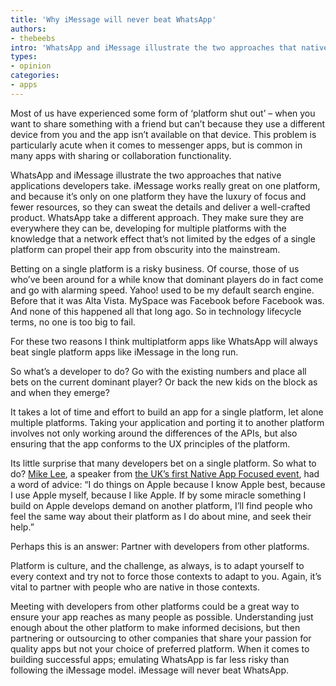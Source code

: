 ```yaml
---
title: 'Why iMessage will never beat WhatsApp'
authors:
- thebeebs
intro: 'WhatsApp and iMessage illustrate the two approaches that native applications developers take.'
types:
- opinion
categories:
- apps
---
```


Most of us have experienced some form of ‘platform shut out’ – when you want to share something with a friend but can’t because they use a different device from you and the app isn’t available on that device. This problem is particularly acute when it comes to messenger apps, but is common in many apps with sharing or collaboration functionality.

WhatsApp and iMessage illustrate the two approaches that native applications developers take. iMessage works really great on one platform, and because it’s only on one platform they have the luxury of focus and fewer resources, so they can sweat the details and deliver a well-crafted product. WhatsApp take a different approach. They make sure they are everywhere they can be, developing for multiple platforms with the knowledge that a network effect that’s not limited by the edges of a single platform can propel their app from obscurity into the mainstream.

Betting on a single platform is a risky business. Of course, those of us who’ve been around for a while know that dominant players do in fact come and go with alarming speed. Yahoo! used to be my default search engine. Before that it was Alta Vista. MySpace was Facebook before Facebook was. And none of this happened all that long ago. So in technology lifecycle terms, no one is too big to fail.

For these two reasons I think multiplatform apps like WhatsApp will always beat single platform apps like iMessage in the long run.

So what’s a developer to do? Go with the existing numbers and place all bets on the current dominant player? Or back the new kids on the block as and when they emerge?

It takes a lot of time and effort to build an app for a single platform, let alone multiple platforms. Taking your application and porting it to another platform involves not only working around the differences of the APIs, but also ensuring that the app conforms to the UX principles of the platform.

Its little surprise that many developers bet on a single platform. So what to do? [Mike Lee](https://twitter.com/bmf "Mike Lee"), a speaker from [the UK’s first Native App Focused event](http://www.microsoft.com/en-gb/developers/articles/week01oct14/microsoft-has-an-app-platform-with-interesting-bits "the UK's first Native App Focused event"), had a word of advice: “I do things on Apple because I know Apple best, because I use Apple myself, because I like Apple. If by some miracle something I build on Apple develops demand on another platform, I’ll find people who feel the same way about their platform as I do about mine, and seek their help.”

Perhaps this is an answer: Partner with developers from other platforms.

Platform is culture, and the challenge, as always, is to adapt yourself to every context and try not to force those contexts to adapt to you. Again, it’s vital to partner with people who are native in those contexts.

Meeting with developers from other platforms could be a great way to ensure your app reaches as many people as possible. Understanding just enough about the other platform to make informed decisions, but then partnering or outsourcing to other companies that share your passion for quality apps but not your choice of preferred platform. When it comes to building successful apps; emulating WhatsApp is far less risky than following the iMessage model. iMessage will never beat WhatsApp.
